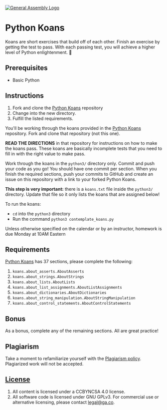 [![General Assembly Logo](https://camo.githubusercontent.com/1a91b05b8f4d44b5bbfb83abac2b0996d8e26c92/687474703a2f2f692e696d6775722e636f6d2f6b6538555354712e706e67)](https://generalassemb.ly/education/web-development-immersive)

# Python Koans

Koans are short exercises that build off of each other. Finish an exercise by
getting the test to pass. With each passing test, you will achieve a higher
level of Python enlightenment. 🧘‍

## Prerequisites

- Basic Python

## Instructions

1. Fork and clone the
   [Python Koans](https://github.com/gregmalcolm/python_koans) repository
1. Change into the new directory.
1. Fulfill the listed requirements.

You'll be working through the koans provided in the
[Python Koans](https://github.com/gregmalcolm/python_koans) repository. Fork and
clone that repository (not this one).

**READ THE DIRECTIONS** in that repository for instructions on how to make the
koans pass. These koans are basically incomplete tests that you need to fill in
with the right value to make pass.

Work through the koans in the `python3/` directory only. Commit and push your
code as you go! You should have one commit per section. When you finish the
required sections, push your commits to GitHub and create an issue on this
repository with a link to your forked Python Koans.

**This step is very important:** there is a `koans.txt` file inside the
`python3/` directory. Update that file so it only lists the koans that are
assigned below!

To run the koans:

- `cd` into the `python3` directory
- Run the command `python3 contemplate_koans.py`

Unless otherwise specified on the calendar or by an instructor, homework is due Monday at 10AM Eastern

## Requirements

[Python Koans](https://github.com/gregmalcolm/python_koans) has 37 sections,
please complete the following:

1. `koans.about_asserts.AboutAsserts`
1. `koans.about_strings.AboutStrings`
1. `koans.about_lists.AboutLists`
1. `koans.about_list_assignments.AboutListAssignments`
1. `koans.about_dictionaries.AboutDictionaries`
1. `koans.about_string_manipulation.AboutStringManipulation`
1. `koans.about_control_statements.AboutControlStatements`

## Bonus

As a bonus, complete any of the remaining sections. All are great practice!

## Plagiarism

Take a moment to refamiliarize yourself with the
[Plagiarism policy](https://git.generalassemb.ly/DC-WDI/Administrative/blob/master/plagiarism.md).
Plagiarized work will not be accepted.

## [License](LICENSE)

1.  All content is licensed under a CC­BY­NC­SA 4.0 license.
1.  All software code is licensed under GNU GPLv3. For commercial use or
    alternative licensing, please contact legal@ga.co.
